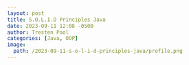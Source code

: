 ```yaml
---
layout: post
title: S.O.L.I.D Principles Java
date: 2023-09-11 12:08 -0500
author: Tresten Pool
categories: [Java, OOP]
image: 
  path: /2023-09-11-s-o-l-i-d-principles-java/profile.png
---
```

